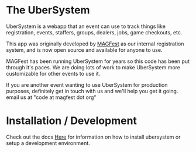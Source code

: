 The UberSystem
=======

UberSystem is a webapp that an event can use to track things like registration, events, staffers, groups, dealers, jobs, game checkouts, etc.

This app was originally developed by [MAGFest](http://magfest.org) as our internal registration system, and is now open source and available for anyone to use.

MAGFest has been running UberSystem for years so this code has been put through it's paces.  We are doing lots of work to make UberSystem more customizable for other events to use it.

If you are another event wanting to use UberSystem for production purposes, definitely get in touch with us and we'll help you get it going.  email us at "code at magfest dot org"

Installation / Development
===========================

Check out the docs [Here](INSTALL.md) for information on how to install ubersystem or setup a development environment.
